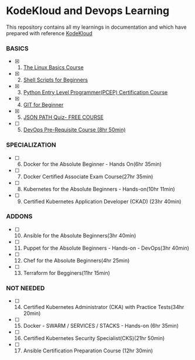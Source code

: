 <h1 align=["center"> KodeKloud and Devops Learning</h1>

This repository contains all my learnings in documentation and which have prepared with reference [KodeKloud](https://kodekloud.com/)

### BASICS
- [x] 01. [The Linux Basics Course](./basics/linux_basics/README.md)  <br />
- [x] 02. [Shell Scripts for Beginners](./basics/shell_script/README.md)  <br />
- [x] 03. [Python Entry Level Programmer(PCEP) Certification Course](./basics/python_pcep_certification/README.md)<br />
- [x] 04. [GIT for Beginner](./basics/git_beginners/README.md)  <br />
- [x] 05. [JSON PATH Quiz- FREE COURSE](./basics/json_path/README.md)  <br />
- [ ] 05. [DevOps Pre-Requisite Course (8hr 50min)](./basics/devops_prerequisite/README.md)  <br />

### SPECIALIZATION
- [ ] 06. Docker for the Absolute Beginner - Hands On(6hr 35min)  <br />
- [ ] 07. Docker Certified Associate Exam Course(27hr 35min)  <br />
- [ ] 08. Kubernetes for the Absolute Beginners - Hands-on(10hr 11min)  <br />
- [ ] 09. Certified Kubernetes Application Developer (CKAD) (23hr 40min)  <br />

### ADDONS
- [ ] 10. Ansible for the Absolute Beginners(3hr 40min) <br />
- [ ] 11. Puppet for the Absolute Beginners - Hands-on - DevOps(3hr 40min)  <br />
- [ ] 12. Chef for the Absolute Beginners(4hr 25min)  <br />
- [ ] 13. Terraform for Begginers(11hr 15min)  <br />
 
### NOT NEEDED
- [ ] 14. Certified Kubernetes Administrator (CKA) with Practice Tests(34hr 20min)  <br />
- [ ] 15. Docker - SWARM / SERVICES / STACKS - Hands-on (6hr 35min)  <br />
- [ ] 16. Certified Kubernetes Security Specialist(CKS)(21hr 50min)  <br />
- [ ] 17. Ansible Certification Preparation Course (12hr 30min)  <br />
